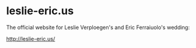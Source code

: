 leslie-eric.us
==============

The official website for Leslie Verploegen's and Eric Ferraiuolo's
wedding:

http://leslie-eric.us/
